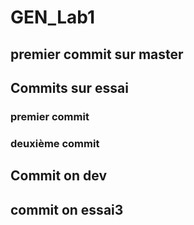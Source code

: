 # GEN_Lab1

## premier commit sur master

## Commits sur essai

### premier commit

### deuxième commit

## Commit on dev

## commit on essai3
